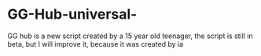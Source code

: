 # GG-Hub-universal-
GG hub is a new script created by a 15 year old teenager, the script is still in beta, but I will improve it, because it was created by ia
